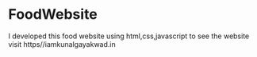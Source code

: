 # FoodWebsite
I developed this food website using html,css,javascript to see the website visit https//iamkunalgayakwad.in
